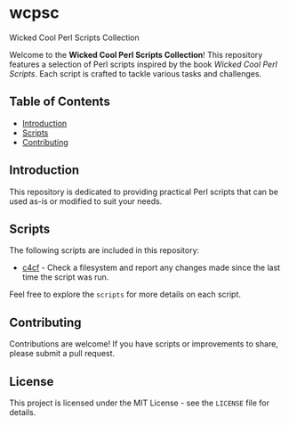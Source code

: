 # wcpsc

Wicked Cool Perl Scripts Collection

Welcome to the **Wicked Cool Perl Scripts Collection**! This repository features a selection of Perl scripts inspired by the book *Wicked Cool Perl Scripts*. Each script is crafted to tackle various tasks and challenges.

## Table of Contents
- [Introduction](#introduction)
- [Scripts](#scripts)
- [Contributing](#Contributing)

## Introduction

This repository is dedicated to providing practical Perl scripts that can be used as-is or modified to suit your needs.

## Scripts

The following scripts are included in this repository:

- [c4cf](./scripts/c4cf/) - Check a filesystem and report any changes made since the last time the script was run.

Feel free to explore the `scripts` for more details on each script.

## Contributing

Contributions are welcome! If you have scripts or improvements to share, please submit a pull request.

## License

This project is licensed under the MIT License - see the `LICENSE` file for details.
